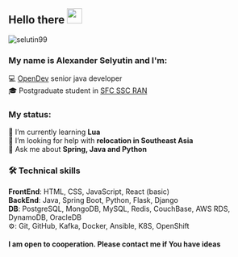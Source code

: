 ## Hello there <img src="https://raw.githubusercontent.com/iampavangandhi/iampavangandhi/master/gifs/Hi.gif" width="30px"/>
<p> <img src=https://komarev.com/ghpvc/?username=selutin99 alt=selutin99 /> </p>

### My name is Alexander Selyutin and I'm: 
💻 <a href="https://opendev.com/" target="_blank">OpenDev</a> senior java developer<br>
🎓 Postgraduate student in <a href="https://iptmuran.ru/personality/%D1%81%D0%B5%D0%BB%D1%8E%D1%82%D0%B8%D0%BD-%D0%B0%D0%BB%D0%B5%D0%BA%D1%81%D0%B0%D0%BD%D0%B4%D1%80-%D0%B4%D0%BC%D0%B8%D1%82%D1%80%D0%B8%D0%B5%D0%B2%D0%B8%D1%87/" target="_blank">SFC SSC RAN</a><br>

### My status:
🌱 I’m currently learning <b>Lua</b><br>
🤝 I’m looking for help with <b>relocation in Southeast Asia</b><br>
💬 Ask me about <b>Spring, Java and Python</b><br>

### 🛠 Technical skills
**FrontEnd**: HTML, CSS, JavaScript, React (basic)<br>
**BackEnd**: Java, Spring Boot, Python, Flask, Django<br>
**DB**: PostgreSQL, MongoDB, MySQL, Redis, CouchBase, AWS RDS, DynamoDB, OracleDB<br>
⚙: Git, GitHub, Kafka, Docker, Ansible, K8S, OpenShift<br>

#### I am open to cooperation. Please contact me if You have ideas
